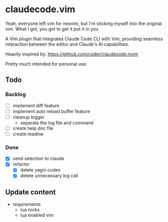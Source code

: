 # claudecode.vim

Yeah, everyone left vim for neovim, but I'm sticking myself into the original vim. What I got, you got to get it put it in you

A Vim plugin that integrates Claude Code CLI with Vim, providing seamless interaction between the editor and Claude's AI capabilities.

Heavily inspired by: https://github.com/coder/claudecode.nvim

Pretty much intended for personal use.

## Todo
### Backlog
- [ ] implement diff feature
- [ ] implement auto reload buffer feature
- [ ] cleanup logger
    - separate the log file and command
- [ ] create help doc file
- [ ] create readme

### Done
- [x] send selection to claude
- [x] refactor
    - [x] delete yagni codes
    - [x] delete unnecessary log call

## Update content
- requirements
    - lua rocks
    - lua enabled vim
